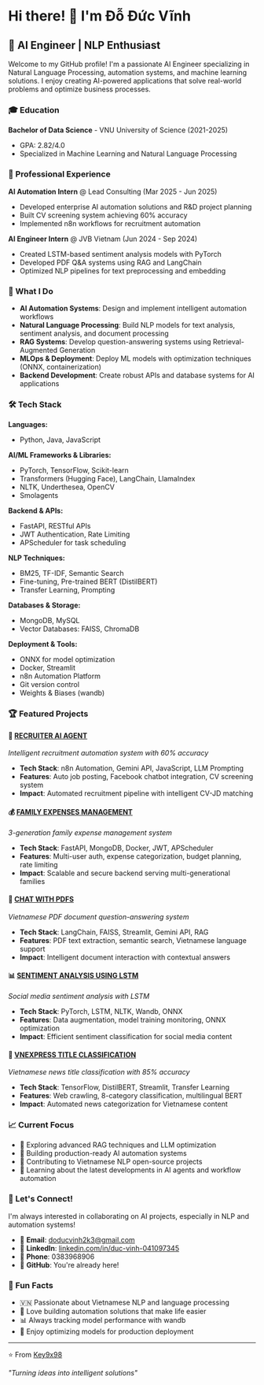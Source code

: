# Hi there! 👋 I'm Đỗ Đức Vĩnh

## 🤖 AI Engineer | NLP Enthusiast

Welcome to my GitHub profile! I'm a passionate AI Engineer specializing in Natural Language Processing, automation systems, and machine learning solutions. I enjoy creating AI-powered applications that solve real-world problems and optimize business processes.

### 🎓 Education

**Bachelor of Data Science** - VNU University of Science (2021-2025)
- GPA: 2.82/4.0
- Specialized in Machine Learning and Natural Language Processing

### 💼 Professional Experience

**AI Automation Intern** @ Lead Consulting (Mar 2025 - Jun 2025)
- Developed enterprise AI automation solutions and R&D project planning
- Built CV screening system achieving 60% accuracy
- Implemented n8n workflows for recruitment automation

**AI Engineer Intern** @ JVB Vietnam (Jun 2024 - Sep 2024)  
- Created LSTM-based sentiment analysis models with PyTorch
- Developed PDF Q&A systems using RAG and LangChain
- Optimized NLP pipelines for text preprocessing and embedding

### 🚀 What I Do

- **AI Automation Systems**: Design and implement intelligent automation workflows
- **Natural Language Processing**: Build NLP models for text analysis, sentiment analysis, and document processing
- **RAG Systems**: Develop question-answering systems using Retrieval-Augmented Generation
- **MLOps & Deployment**: Deploy ML models with optimization techniques (ONNX, containerization)
- **Backend Development**: Create robust APIs and database systems for AI applications

### 🛠️ Tech Stack

**Languages:**
- Python, Java, JavaScript

**AI/ML Frameworks & Libraries:**
- PyTorch, TensorFlow, Scikit-learn
- Transformers (Hugging Face), LangChain, LlamaIndex
- NLTK, Underthesea, OpenCV
- Smolagents

**Backend & APIs:**
- FastAPI, RESTful APIs
- JWT Authentication, Rate Limiting
- APScheduler for task scheduling

**NLP Techniques:**
- BM25, TF-IDF, Semantic Search
- Fine-tuning, Pre-trained BERT (DistilBERT)
- Transfer Learning, Prompting

**Databases & Storage:**
- MongoDB, MySQL
- Vector Databases: FAISS, ChromaDB

**Deployment & Tools:**
- ONNX for model optimization
- Docker, Streamlit
- n8n Automation Platform
- Git version control
- Weights & Biases (wandb)

### 🏆 Featured Projects

#### 🤖 [RECRUITER AI AGENT](https://github.com/Key9x98/recruiter-ai-agent)
*Intelligent recruitment automation system with 60% accuracy*
- **Tech Stack**: n8n Automation, Gemini API, JavaScript, LLM Prompting
- **Features**: Auto job posting, Facebook chatbot integration, CV screening system
- **Impact**: Automated recruitment pipeline with intelligent CV-JD matching

#### 💰 [FAMILY EXPENSES MANAGEMENT](https://github.com/Key9x98/family-expenses-management)
*3-generation family expense management system*
- **Tech Stack**: FastAPI, MongoDB, Docker, JWT, APScheduler
- **Features**: Multi-user auth, expense categorization, budget planning, rate limiting
- **Impact**: Scalable and secure backend serving multi-generational families

#### 📄 [CHAT WITH PDFS](https://chat-with-pdf-123.streamlit.app/)
*Vietnamese PDF document question-answering system*
- **Tech Stack**: LangChain, FAISS, Streamlit, Gemini API, RAG
- **Features**: PDF text extraction, semantic search, Vietnamese language support
- **Impact**: Intelligent document interaction with contextual answers

#### 📊 [SENTIMENT ANALYSIS USING LSTM](https://github.com/Key9x98/sentiment-analysis-lstm)
*Social media sentiment analysis with LSTM*
- **Tech Stack**: PyTorch, LSTM, NLTK, Wandb, ONNX
- **Features**: Data augmentation, model training monitoring, ONNX optimization
- **Impact**: Efficient sentiment classification for social media content

#### 📰 [VNEXPRESS TITLE CLASSIFICATION](https://github.com/Key9x98/vnexpress-classification)
*Vietnamese news title classification with 85% accuracy*
- **Tech Stack**: TensorFlow, DistilBERT, Streamlit, Transfer Learning
- **Features**: Web crawling, 8-category classification, multilingual BERT
- **Impact**: Automated news categorization for Vietnamese content

### 📈 Current Focus

- 🔬 Exploring advanced RAG techniques and LLM optimization
- 🚀 Building production-ready AI automation systems
- 🌱 Contributing to Vietnamese NLP open-source projects
- 📖 Learning about the latest developments in AI agents and workflow automation

### 💬 Let's Connect!

I'm always interested in collaborating on AI projects, especially in NLP and automation systems!

- 📧 **Email**: doducvinh2k3@gmail.com
- 💼 **LinkedIn**: [linkedin.com/in/duc-vinh-041097345](https://linkedin.com/in/duc-vinh-041097345)
- 📱 **Phone**: 0383968906
- 🐙 **GitHub**: You're already here!

### 🌟 Fun Facts

- 🇻🇳 Passionate about Vietnamese NLP and language processing
- 🤖 Love building automation solutions that make life easier
- 📊 Always tracking model performance with wandb
- 🔧 Enjoy optimizing models for production deployment

---

⭐️ From [Key9x98](https://github.com/Key9x98)

*"Turning ideas into intelligent solutions"*
